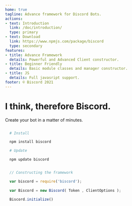 ```yaml
---
home: true
tagline: Advance framework for Discord Bots.
actions:
- text: Introduction
  link: /doc/introduction/
  type: primary
- text: Download
  link: https://www.npmjs.com/package/biscord
  type: secondary
features:
- title: Advance Framework
  details: Powerful and Advanced Client constructor. 
- title: Beginner Friendly
  details: Basic module classes and manager constructor.
- title: JS 
  details: Full javasript support.
footer: © Biscord 2021
---
```


# I think, therefore Biscord. 

Create your bot in a matter of minutes.

```bash

  # Install

  npm install biscord

  # Update

  npm update biscord

```

```javascript

  // Constructing the framework

  var biscord = require('biscord');
  
  var Biscord = new Biscord( Token , ClientOptions );

  Biscord.initialize()

```
